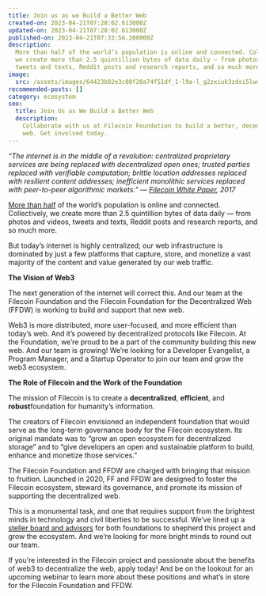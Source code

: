 ```yaml
---
title: Join us as we Build a Better Web
created-on: 2023-04-21T07:28:02.613000Z
updated-on: 2023-04-21T07:28:02.613000Z
published-on: 2023-04-21T07:33:56.200000Z
description:
  More than half of the world’s population is online and connected. Collectively,
  we create more than 2.5 quintillion bytes of data daily — from photos and videos,
  tweets and texts, Reddit posts and research reports, and so much more.
image:
  src: /assets/images/64423b02e3c08f20a74f51df_1-l9a-l_g2zxiuk3zdsi5lwq-1-.png
recommended-posts: []
category: ecosystem
seo:
  title: Join Us as We Build a Better Web
  description:
    Collaborate with us at Filecoin Foundation to build a better, decentralized
    web. Get involved today.
---
```


_“The internet is in the middle of a revolution: centralized proprietary services are being replaced with decentralized open ones; trusted parties replaced with verifiable computation; brittle location addresses replaced with resilient content addresses; inefficient monolithic services replaced with peer-to-peer algorithmic markets.” —_ _[Filecoin White Paper](https://filecoin.io/filecoin.pdf), 2017_

[More than half](https://datareportal.com/reports/digital-2020-october-global-statshot) of the world’s population is online and connected. Collectively, we create more than 2.5 quintillion bytes of data daily — from photos and videos, tweets and texts, Reddit posts and research reports, and so much more.

But today’s internet is highly centralized; our web infrastructure is dominated by just a few platforms that capture, store, and monetize a vast majority of the content and value generated by our web traffic.

**The Vision of Web3**

The next generation of the internet will correct this. And our team at the Filecoin Foundation and the Filecoin Foundation for the Decentralized Web (FFDW) is working to build and support that new web.

Web3 is more distributed, more user-focused, and more efficient than today’s web. And it’s powered by decentralized protocols like Filecoin. At the Foundation, we’re proud to be a part of the community building this new web. And our team is growing! We’re looking for a Developer Evangelist, a Program Manager, and a Startup Operator to join our team and grow the web3 ecosystem.

**The Role of Filecoin and the Work of the Foundation**

The mission of Filecoin is to create a **decentralized**, **efficient**, and **robust**foundation for humanity’s information.

The creators of Filecoin envisioned an independent foundation that would serve as the long-term governance body for the Filecoin ecosystem. Its original mandate was to “grow an open ecosystem for decentralized storage” and to “give developers an open and sustainable platform to build, enhance and monetize those services.”

The Filecoin Foundation and FFDW are charged with bringing that mission to fruition. Launched in 2020, FF and FFDW are designed to foster the Filecoin ecosystem, steward its governance, and promote its mission of supporting the decentralized web.

This is a monumental task, and one that requires support from the brightest minds in technology and civil liberties to be successful. We’ve lined up a [steller board and advisors](https://youtu.be/6OY4xAs3Grg) for both foundations to shepherd this project and grow the ecosystem. And we’re looking for more bright minds to round out our team.

If you’re interested in the Filecoin project and passionate about the benefits of web3 to decentralize the web, apply today! And be on the lookout for an upcoming webinar to learn more about these positions and what’s in store for the Filecoin Foundation and FFDW.
